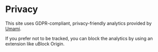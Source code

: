 # Privacy

This site uses GDPR-compliant, privacy-friendly analytics provided by [Umami](https://umami.is/).

If you prefer not to be tracked, you can block the analytics by using an extension like uBlock Origin.
